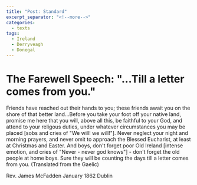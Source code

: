 ```yaml
---
title: "Post: Standard"
excerpt_separator: "<!--more-->"
categories:
  - texts
tags:
  - Ireland
  - Derryveagh
  - Donegal
---
```

# The Farewell Speech: "...Till a letter comes from you."
Friends have reached out their hands to you; these friends await you on the shore of that better land...Before you take your foot off your native land, promise me here that you will, above all this, be faithful to your God, and attend to your religous duties, under whatever circumstances you may be placed [sobs and cries of "We will! we will!"]. Never neglect your night and morning prayers, and never omit to approach the Blessed Eucharist, at least at Christmas and Easter. And boys, don't forget poor Old Ireland [intense emotion, and cries of "Never - never god knows"] - don't forget the old people at home boys. Sure they will be counting the days till a letter comes from you. (Translated from the Gaelic)
<!--more-->
Rev. James McFadden
January 1862
Dublin
